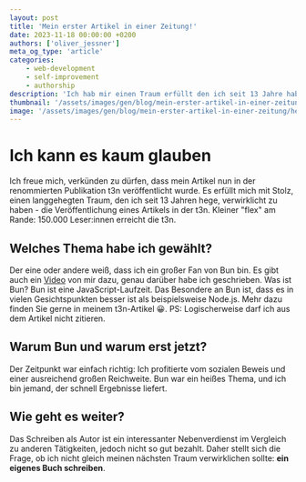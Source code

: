 ```yaml
---
layout: post
title: 'Mein erster Artikel in einer Zeitung!'
date: 2023-11-18 00:00:00 +0200
authors: ['oliver_jessner']
meta_og_type: 'article'
categories:
    - web-development
    - self-improvement
    - authorship
description: 'Ich hab mir einen Traum erfüllt den ich seit 13 Jahre habe. Ich habe einen Artikel in der t3n veröffentlicht.'
thumbnail: '/assets/images/gen/blog/mein-erster-artikel-in-einer-zeitung/header_thumbnail.webp'
image: '/assets/images/gen/blog/mein-erster-artikel-in-einer-zeitung/header.webp'
---
```


# Ich kann es kaum glauben

Ich freue mich, verkünden zu dürfen, dass mein Artikel nun in der renommierten Publikation t3n veröffentlicht wurde. Es erfüllt mich mit Stolz, einen langgehegten Traum, den ich seit 13 Jahren hege, verwirklicht zu haben - die Veröffentlichung eines Artikels in der t3n. Kleiner "flex" am Rande: 150.000 Leser:innen erreicht die t3n.

## Welches Thema habe ich gewählt?

Der eine oder andere weiß, dass ich ein großer Fan von Bun bin. Es gibt auch ein [Video](https://www.youtube.com/watch?v=i6egG_SXXlw) von mir dazu, genau darüber habe ich geschrieben. Was ist Bun? Bun ist eine JavaScript-Laufzeit. Das Besondere an Bun ist, dass es in vielen Gesichtspunkten besser ist als beispielsweise Node.js. Mehr dazu finden Sie gerne in meinem t3n-Artikel 😀.
PS: Logischerweise darf ich aus dem Artikel nicht zitieren.

## Warum Bun und warum erst jetzt?

Der Zeitpunkt war einfach richtig: Ich profitierte vom sozialen Beweis und einer ausreichend großen Reichweite. Bun war ein heißes Thema, und ich bin jemand, der schnell Ergebnisse liefert.

## Wie geht es weiter?

Das Schreiben als Autor ist ein interessanter Nebenverdienst im Vergleich zu anderen Tätigkeiten, jedoch nicht so gut bezahlt. Daher stellt sich die Frage, ob ich nicht gleich meinen nächsten Traum verwirklichen sollte: **ein eigenes Buch schreiben**.

